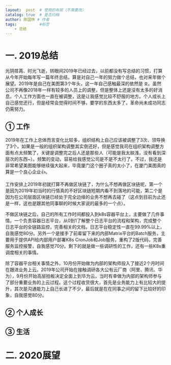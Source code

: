 ```yaml
---
layout:  post  # 使用的布局（不需要改）
catalog: true  # 是否归档
author: 陈国林 # 作者
tags:          #标签
    - 总结
---
```


# 一. 2019总结
光阴荏苒、时光飞逝，转眼间2019年已经过去，以前都没有写总结的习惯，打算从今年开始每年写一篇年终总结，算是对自己一年的努力做个总结，也对来年做个展望。2019年是自己在美图第3个年头，这一年自己感触最深的依然是 `变`。虽然公司不再像2018年一样有较多的人员上的调整，但是整体上还是没有太多的好消息。个人工作方面也一直在被调整，这是让我感觉比较不舒服的地方。个人成长上自己感觉还行，但是经常会觉得时间不够，要学的东西太多了，革命尚未成功同志仍需努力。

## ① 工作
2019年在工作上总体而言变化比较多，组织结构上自己应该被调整了3次、领导换了3个。如果是一般的组织架构调整其实倒还好，但是感觉我司在组织架构调整方面有点太频繁了，关键是调整完之后人还是那些人（可能是我太肤浅，没有看到深层次的东西~）。频繁的变动，容易给我感觉公司是不是不太行了。不过，我还是非常希望美图能够继续强大起来，毕竟厦门这个圈子真的太小了，在厦门美图真的算是一个良心企业👍。

工作安排上2019年初就打算不再做区块链了，为什么不想再做区块链呢，第一个是因为2019年初当时的行情真的不好区块链短期内看不到落地的可能，第二个是因为在公司层面区块链已经处于完全边缘的业务不想再去碰了（这点到目前为止还是一样，这也是跟其他同事聊的时候大家说的最多的一个点）。

不做区块链之后，自己的所有工作时间都投入到k8s容器平台上，主要做了几件事情。一个负责容器日志平台，从0到1了解整个日志平台的流程和架构，完成整个日志平台的全链路监控，完善相关的文档，日志平台稳定性一直在99.99%以上，自我感觉80分。另外一个是接手了前辈留下来的内部Matrix平台的Batch服务，主要用于提供API给内部用户部署K8s CronJob和Job服务，重构了2版代码，完善服务监控报警，自我感觉70分。剩下的就是做一些调研性的工作，还有一些K8s重调度相关的事情。

除了容器平台相关事情之外，10月份开始做为内部的架构师投入了接近2个月时间在跟进业务上云。2019年公司开始在接触调研各大公有云厂商（阿里、腾讯、华为），9月份开始高层拍板决定全面上到华为云，当时有幸做为内部的架构师参与了部分重要业务的上云过程。这个过程收货很大，首先是业务能力上有比较大的提升，其次是沟通能力上自己长进了不少，最后就是在在同事之间的留下比较好的印象，自我感觉80分。

## ② 个人成长

## ③ 生活

# 二. 2020展望
